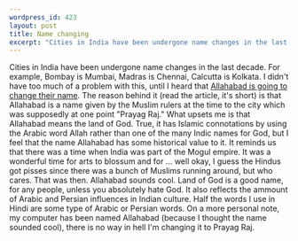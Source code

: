 ```yaml
--- 
wordpress_id: 423
layout: post
title: Name changing
excerpt: "Cities in India have been undergone name changes in the last decade.  For example, Bombay is Mumbai, Madras is Chennai, Calcutta is Kolkata.  I didn't have too much of a problem with this, until I heard that <a href=\"http://news.bbc.co.uk/hi/english/world/south_asia/newsid_1204000/1204072.stm\">Allahabad is going to change their name</a>.  The reason behind it (read the article, it's short) is that Allahabad is a name given by the Muslim rulers at the time to the city which was supposedly at one point \"Prayag Raj.\"  What upsets me is that Allahabad means the land of God.  True, it has Islamic connotations by using the Arabic word Allah rather than one of the many Indic names for God, but I feel that the name Allahabad has some historical value to it.  It reminds us that there was a time when India was part of the Mogul empire.  It was a wonderful time for arts to blossum and for ... well okay, I guess the Hindus got pisses since there was a bunch of Muslims running around, but who cares.  That was then.  Allahabad sounds cool.  Land of God is a good name, for any people, unless you absolutely hate God.  It also reflects the ammount of Arabic and Persian influences in Indian culture.  Half the words I use in Hindi are some type of Arabic or Persian words.  On a more personal note, my computer has been named Allahabad (because I thought the name sounded cool), there is no way in hell I'm changing it to Prayag Raj.  "
---
```

Cities in India have been undergone name changes in the last decade.  For example, Bombay is Mumbai, Madras is Chennai, Calcutta is Kolkata.  I didn't have too much of a problem with this, until I heard that <a href="http://news.bbc.co.uk/hi/english/world/south_asia/newsid_1204000/1204072.stm">Allahabad is going to change their name</a>.  The reason behind it (read the article, it's short) is that Allahabad is a name given by the Muslim rulers at the time to the city which was supposedly at one point "Prayag Raj."  What upsets me is that Allahabad means the land of God.  True, it has Islamic connotations by using the Arabic word Allah rather than one of the many Indic names for God, but I feel that the name Allahabad has some historical value to it.  It reminds us that there was a time when India was part of the Mogul empire.  It was a wonderful time for arts to blossum and for ... well okay, I guess the Hindus got pisses since there was a bunch of Muslims running around, but who cares.  That was then.  Allahabad sounds cool.  Land of God is a good name, for any people, unless you absolutely hate God.  It also reflects the ammount of Arabic and Persian influences in Indian culture.  Half the words I use in Hindi are some type of Arabic or Persian words.  On a more personal note, my computer has been named Allahabad (because I thought the name sounded cool), there is no way in hell I'm changing it to Prayag Raj.  
